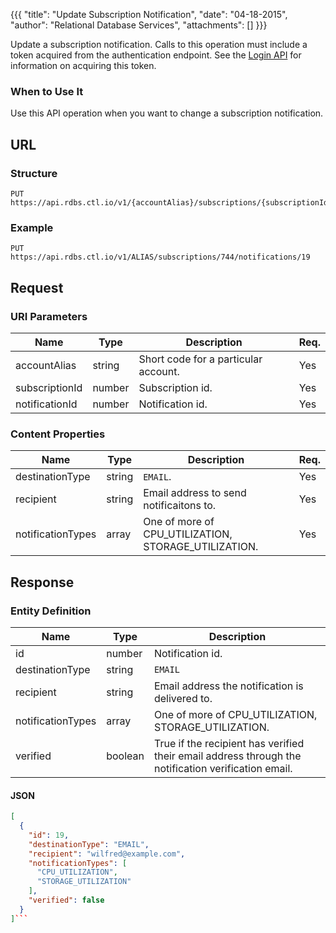 {{{
  "title": "Update Subscription Notification",
  "date": "04-18-2015",
  "author": "Relational Database Services",
  "attachments": []
}}}

Update a subscription notification. Calls to this operation must include a token acquired from the authentication endpoint. See the [Login API](../Authentication/login.md) for information on acquiring this token.

### When to Use It

Use this API operation when you want to change a subscription notification. 

## URL

### Structure

    PUT https://api.rdbs.ctl.io/v1/{accountAlias}/subscriptions/{subscriptionId}/notifications/{notificationId}

### Example

    PUT https://api.rdbs.ctl.io/v1/ALIAS/subscriptions/744/notifications/19

## Request

### URI Parameters

| Name | Type | Description | Req. |
| --- | --- | --- | --- |
| accountAlias | string | Short code for a particular account. | Yes |
| subscriptionId | number | Subscription id. | Yes |
| notificationId | number | Notification id. | Yes |

### Content Properties

| Name | Type | Description | Req. |
| --- | --- | --- | --- |
| destinationType | string | `EMAIL`. | Yes |
| recipient | string | Email address to send notificaitons to. | Yes |
| notificationTypes | array | One of more of CPU\_UTILIZATION, STORAGE\_UTILIZATION. | Yes |


## Response

### Entity Definition

| Name | Type | Description |
| --- | --- | --- |
| id | number | Notification id. |
| destinationType | string | `EMAIL` |
| recipient | string | Email address the notification is delivered to. |
| notificationTypes | array | One of more of CPU\_UTILIZATION, STORAGE\_UTILIZATION. |
| verified | boolean | True if the recipient has verified their email address through the notification verification email. |


#### JSON

```json
[
  {
    "id": 19,
    "destinationType": "EMAIL",
    "recipient": "wilfred@example.com",
    "notificationTypes": [
      "CPU_UTILIZATION",
      "STORAGE_UTILIZATION"
    ],
    "verified": false
  }
]```
